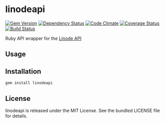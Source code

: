 linodeapi
=========

[![Gem Version](https://badge.fury.io/rb/linodeapi.png)](http://badge.fury.io/rb/linodeapi)
[![Dependency Status](https://gemnasium.com/akerl/linodeapi.png)](https://gemnasium.com/akerl/linodeapi)
[![Code Climate](https://codeclimate.com/github/akerl/linodeapi.png)](https://codeclimate.com/github/akerl/linodeapi)
[![Coverage Status](https://coveralls.io/repos/akerl/linodeapi/badge.png?branch=master)](https://coveralls.io/r/akerl/linodeapi?branch=master)
[![Build Status](https://travis-ci.org/akerl/linodeapi.png?branch=master)](https://travis-ci.org/akerl/linodeapi)

Ruby API wrapper for the [Linode API](https://www.linode.com/api)

## Usage

## Installation

    gem install linodeapi

## License

linodeapi is released under the MIT License. See the bundled LICENSE file for details.

